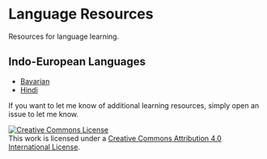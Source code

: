 # Language Resources
Resources for language learning.


## Indo-European Languages

* [Bavarian](./bar.md)
* [Hindi](./hi.md)

If you want to let me know of additional learning resources, simply open an issue to let me know.


<a rel="license" href="http://creativecommons.org/licenses/by/4.0/"><img alt="Creative Commons License" style="border-width:0" src="https://i.creativecommons.org/l/by/4.0/88x31.png" /></a><br />This work is licensed under a <a rel="license" href="http://creativecommons.org/licenses/by/4.0/">Creative Commons Attribution 4.0 International License</a>.
